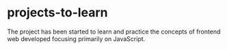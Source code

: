 # projects-to-learn

The project has been started to learn and practice the concepts of frontend web developed focusing primarily on JavaScript.
